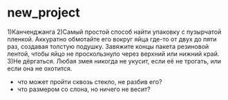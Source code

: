 # new_project
1)Канченджанга
2)Самый простой способ найти упаковку с пузырчатой ​​пленкой. Аккуратно обмотайте его вокруг яйца где-то от двух до пяти раз, создавая толстую подушку. Завяжите концы пакета резиновой лентой, чтобы яйцо не проскользнуло через верхний или нижний край.
3)Не дëргаться. Любая змея никогда не укусит, если еë не трогать, или если она не охотится. 
- что может пройти сквозь стекло, не разбив его?
- что размером со слона, но ничего не весит?
